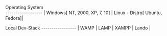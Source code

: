 Operating System     
------------------ |
Windows[ NT, 2000, XP, 7, 10] |
Linux - Distro[ Ubuntu, Fedora]|

Local Dev-Stack
----------------- |
WAMP |
LAMP |
XAMPP |
Lando |
                                
